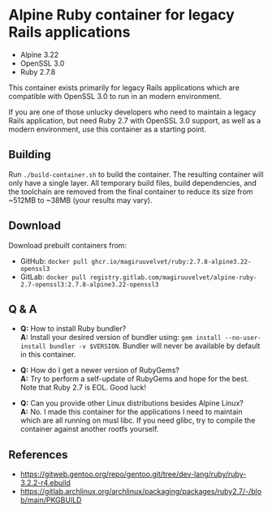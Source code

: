# Alpine Ruby container for legacy Rails applications

- Alpine 3.22
- OpenSSL 3.0
- Ruby 2.7.8

This container exists primarily for legacy Rails applications which are compatible with
OpenSSL 3.0 to run in an modern environment.

If you are one of those unlucky developers who need to maintain a legacy Rails application,
but need Ruby 2.7 with OpenSSL 3.0 support, as well as a modern environment, use this container as a starting point.

## Building

Run `./build-container.sh` to build the container. The resulting container will only
have a single layer. All temporary build files, build dependencies, and the toolchain
are removed from the final container to reduce its size from ~512MB to ~38MB (your results may vary).

## Download

Download prebuilt containers from:
- GitHub: `docker pull ghcr.io/magiruuvelvet/ruby:2.7.8-alpine3.22-openssl3`
- GitLab: `docker pull registry.gitlab.com/magiruuvelvet/alpine-ruby-2.7-openssl3:2.7.8-alpine3.22-openssl3`

## Q & A

 - **Q:** How to install Ruby bundler? \
   **A:** Install your desired version of bundler using: `gem install --no-user-install bundler -v $VERSION`. Bundler will never be available by default in this container.

 - **Q:** How do I get a newer version of RubyGems? \
   **A:** Try to perform a self-update of RubyGems and hope for the best. Note that Ruby 2.7 is EOL. Good luck!

 - **Q:** Can you provide other Linux distributions besides Alpine Linux? \
   **A:** No. I made this container for the applications I need to maintain which are all running on musl libc. If you need glibc, try to compile the container against another rootfs yourself.

## References

 - https://gitweb.gentoo.org/repo/gentoo.git/tree/dev-lang/ruby/ruby-3.2.2-r4.ebuild
 - https://gitlab.archlinux.org/archlinux/packaging/packages/ruby2.7/-/blob/main/PKGBUILD
